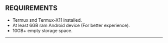 ## REQUIREMENTS
* Termux snd Termux-X11 installed.
* At least 6GB ram Android device (For better experience).
* 10GB+ empty storage space.
---
